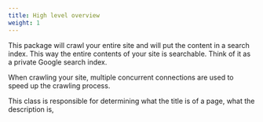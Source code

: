 ```yaml
---
title: High level overview
weight: 1
---
```


This package will crawl your entire site and will put the content in a search index. This way the entire contents of your site is searchable. Think of it as a private Google search index.

When crawling your site, multiple concurrent connections are used to speed up the crawling process. 

This class is responsible for determining what the title is of a page, what the description is, 

